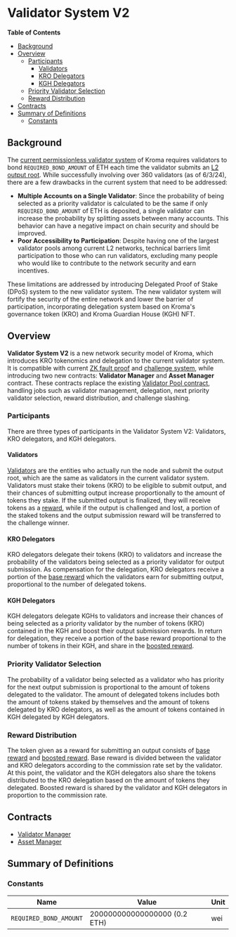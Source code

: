 # Validator System V2

<!-- All glossary references in this file. -->

[g-l2-output]: ../../glossary.md#l2-output-root
[g-zk-fault-proof]: ../../glossary.md#zk-fault-proof
[g-validator-pool-contract]: ../../glossary.md#validator-pool-contract
[g-validator]: ../../glossary.md#validator
[g-validator-reward]: ../../glossary.md#validator-reward
[g-base-reward]: ../../glossary.md#base-reward
[g-boosted-reward]: ../../glossary.md#boosted-reward

<!-- START doctoc generated TOC please keep comment here to allow auto update -->
<!-- DON'T EDIT THIS SECTION, INSTEAD RE-RUN doctoc TO UPDATE -->
**Table of Contents**

- [Background](#background)
- [Overview](#overview)
  - [Participants](#participants)
    - [Validators](#validators)
    - [KRO Delegators](#kro-delegators)
    - [KGH Delegators](#kgh-delegators)
  - [Priority Validator Selection](#priority-validator-selection)
  - [Reward Distribution](#reward-distribution)
- [Contracts](#contracts)
- [Summary of Definitions](#summary-of-definitions)
  - [Constants](#constants)

<!-- END doctoc generated TOC please keep comment here to allow auto update -->

## Background

The [current permissionless validator system](../../protocol/validator.md) of Kroma requires validators to bond
`REQUIRED_BOND_AMOUNT` of ETH each time the validator submits an [L2 output root][g-l2-output]. While successfully
involving over 360 validators (as of 6/3/24), there are a few drawbacks in the current system that need to be addressed:

- **Multiple Accounts on a Single Validator**: Since the probability of being selected as a priority validator is
  calculated to be the same if only `REQUIRED_BOND_AMOUNT` of ETH is deposited, a single validator can increase the
  probability by splitting assets between many accounts. This behavior can have a negative impact on chain security and
  should be improved.
- **Poor Accessibility to Participation**: Despite having one of the largest validator pools among current L2 networks,
  technical barriers limit participation to those who can run validators, excluding many people who would like to
  contribute to the network security and earn incentives.

These limitations are addressed by introducing Delegated Proof of Stake (DPoS) system to the new validator system. The
new validator system will fortify the security of the entire network and lower the barrier of participation,
incorporating delegation system based on Kroma's governance token (KRO) and Kroma Guardian House (KGH) NFT.

## Overview

**Validator System V2** is a new network security model of Kroma, which introduces KRO tokenomics and delegation to the
current validator system. It is compatible with current [ZK fault proof][g-zk-fault-proof] and
[challenge system](../../fault-proof/challenge.md), while introducing two new contracts: **Validator Manager** and
**Asset Manager** contract. These contracts replace the existing [Validator Pool contract][g-validator-pool-contract],
handling jobs such as validator management, delegation, next priority validator selection, reward distribution, and
challenge slashing.

### Participants

There are three types of participants in the Validator System V2: Validators, KRO delegators, and KGH delegators.

#### Validators

[Validators][g-validator] are the entities who actually run the node and submit the output root, which are the same as
validators in the current validator system. Validators must stake their tokens (KRO) to be eligible to submit output,
and their chances of submitting output increase proportionally to the amount of tokens they stake. If the submitted
output is finalized, they will receive tokens as a [reward][g-validator-reward], while if the output is challenged and
lost, a portion of the staked tokens and the output submission reward will be transferred to the challenge winner.

#### KRO Delegators

KRO delegators delegate their tokens (KRO) to validators and increase the probability of the validators being
selected as a priority validator for output submission. As compensation for the delegation, KRO delegators receive a
portion of the [base reward][g-base-reward] which the validators earn for submitting output, proportional to the number
of delegated tokens.

#### KGH Delegators

KGH delegators delegate KGHs to validators and increase their chances of being selected as a priority validator by the
number of tokens (KRO) contained in the KGH and boost their output submission rewards. In return for delegation, they
receive a portion of the base reward proportional to the number of tokens in their KGH, and share in the
[boosted reward][g-boosted-reward].

### Priority Validator Selection

The probability of a validator being selected as a validator who has priority for the next output submission is
proportional to the amount of tokens delegated to the validator. The amount of delegated tokens includes both the amount
of tokens staked by themselves and the amount of tokens delegated by KRO delegators, as well as the amount of tokens
contained in KGH delegated by KGH delegators.

### Reward Distribution

The token given as a reward for submitting an output consists of [base reward][g-base-reward] and
[boosted reward][g-boosted-reward]. Base reward is divided between the validator and KRO delegators according to the
commission rate set by the validator. At this point, the validator and the KGH delegators also share the tokens
distributed to the KRO delegation based on the amount of tokens they delegated. Boosted reward is shared by the
validator and KGH delegators in proportion to the commission rate.

## Contracts

- [Validator Manager](./validator-manager.md)
- [Asset Manager](./asset-manager.md)

## Summary of Definitions

### Constants

| Name                   | Value                        | Unit |
|------------------------|------------------------------|------|
| `REQUIRED_BOND_AMOUNT` | 200000000000000000 (0.2 ETH) | wei  |
